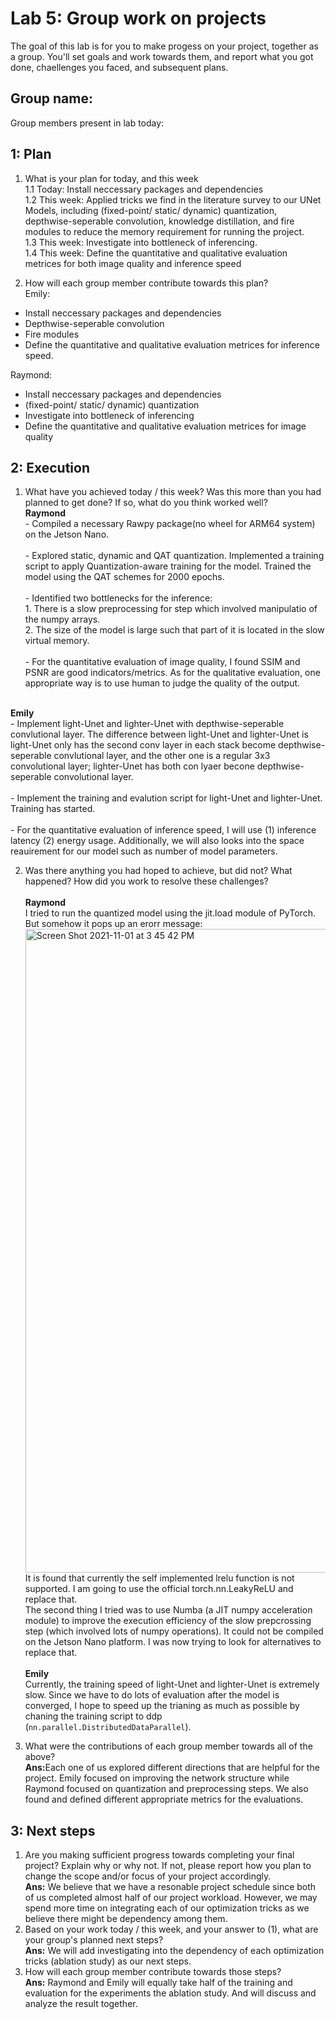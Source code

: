 Lab 5: Group work on projects
===
The goal of this lab is for you to make progess on your project, together as a group. You'll set goals and work towards them, and report what you got done, chaellenges you faced, and subsequent plans.

Group name:
---
Group members present in lab today:

1: Plan
----
1. What is your plan for today, and this week <br/>
1.1 Today: Install neccessary packages and dependencies <br/>
1.2 This week: Applied tricks we find in the literature survey to our UNet Models, including (fixed-point/ static/ dynamic) quantization, depthwise-seperable convolution, knowledge distillation, and fire modules to reduce the memory requirement for running the project. <br/>
1.3 This week: Investigate into bottleneck of inferencing. <br/>
1.4 This week: Define the quantitative and qualitative evaluation metrices for both image quality and inference speed <br/>

2. How will each group member contribute towards this plan?<br/>
Emily:
- Install neccessary packages and dependencies
- Depthwise-seperable convolution
- Fire modules 
- Define the quantitative and qualitative evaluation metrices for inference speed.

Raymond:
- Install neccessary packages and dependencies
- (fixed-point/ static/ dynamic) quantization
- Investigate into bottleneck of inferencing
- Define the quantitative and qualitative evaluation metrices for image quality

2: Execution
----
1. What have you achieved today / this week? Was this more than you had planned to get done? If so, what do you think worked well?
<br><b>Raymond</b>
<br> - Compiled a necessary Rawpy package(no wheel for ARM64 system) on the Jetson Nano. <br>
<br> - Explored static, dynamic and QAT quantization. Implemented a training script to apply Quantization-aware training for the model. Trained the model using the QAT schemes for 2000 epochs. <br>
<br> - Identified two bottlenecks for the inference: 
<br>     1. There is a slow preprocessing for step which involved manipulatio of the numpy arrays. 
<br>     2. The size of the model is large such that part of it is located in the slow virtual memory.<br>
<br> - For the quantitative evaluation of image quality, I found SSIM and PSNR are good indicators/metrics. As for the qualitative evaluation, one appropriate way is to use human to judge the quality of the output.<br>

<br><b>Emily</b>
<br> - Implement light-Unet and lighter-Unet with depthwise-seperable convlutional layer. The difference between light-Unet and lighter-Unet is light-Unet only has the second conv layer in each stack become depthwise-seperable convlutional layer, and the other one is a regular 3x3 convolutional layer; lighter-Unet has both con lyaer becone depthwise-seperable convolutional layer.   <br>
<br> - Implement the training and evalution script for light-Unet and lighter-Unet. Training has started.  <br>
<br> - For the quantitative evaluation of inference speed, I will use (1) inference latency (2) energy usage. Additionally, we will also looks into the space reauirement for our model such as number of model parameters.<br>

2. Was there anything you had hoped to achieve, but did not? What happened? How did you work to resolve these challenges?
<br><br><b>Raymond</b>
<br>I tried to run the quantized model using the jit.load module of PyTorch. But somehow it pops up an erorr message:
<img width="1030" alt="Screen Shot 2021-11-01 at 3 45 42 PM" src="https://user-images.githubusercontent.com/90403016/139735622-df231703-d638-42bc-842b-4f510e3d97e6.png"> It is found that currently the self implemented lrelu function is not supported. I am going to use the official torch.nn.LeakyReLU and replace that.
<br>The second thing I tried was to use Numba (a JIT numpy acceleration module) to improve the execution efficiency of the slow prepcrossing step (which involved lots of numpy operations). It could not be compiled on the Jetson Nano platform. I was now trying to look for alternatives to replace that.
<br><br><b>Emily</b><br>
Currently, the training speed of light-Unet and lighter-Unet is extremely slow. Since we have to do lots of evaluation after the model is converged, I hope to speed up the trianing as much as possible by chaning the training script to ddp (```nn.parallel.DistributedDataParallel```).

3. What were the contributions of each group member towards all of the above?
<br><b>Ans:</b>Each one of us explored different directions that are helpful for the project. Emily focused on improving the network structure while Raymond focused on quantization and preprocessing steps. We also found and defined different appropriate metrics for the evaluations.
  
3: Next steps
----
1. Are you making sufficient progress towards completing your final project? Explain why or why not. If not, please report how you plan to change the scope and/or focus of your project accordingly.
<br><b>Ans:</b> We believe that we have a resonable project schedule since both of us completed almost half of our project workload. However, we may spend more time on integrating each of our optimization tricks as we believe there might be dependency among them.
2. Based on your work today / this week, and your answer to (1), what are your group's planned next steps?
 <br><b>Ans:</b> We will add investigating into the dependency of each optimization tricks (ablation study) as our next steps. 
4. How will each group member contribute towards those steps? 
<br><b>Ans:</b> Raymond and Emily will equally take half of the training and evaluation for the experiments the ablation study. And will discuss and analyze the result together. 
